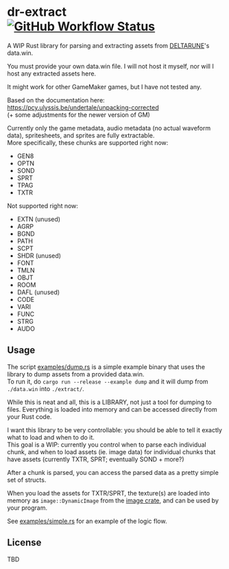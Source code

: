 <h1>dr-extract<br>
    <a href="https://github.com/PieKing1215/dr-extract-rs/actions/workflows/rust_build_test.yml"><img alt="GitHub Workflow Status" src="https://img.shields.io/github/workflow/status/PieKing1215/dr-extract-rs/Rust%20Build+Test"></a>
</h1>

A WIP Rust library for parsing and extracting assets from [DELTARUNE](https://deltarune.com)'s data.win.

You must provide your own data.win file. I will not host it myself, nor will I host any extracted assets here.

It might work for other GameMaker games, but I have not tested any.

Based on the documentation here: https://pcy.ulyssis.be/undertale/unpacking-corrected<br>
(+ some adjustments for the newer version of GM)

Currently only the game metadata, audio metadata (no actual waveform data), spritesheets, and sprites are fully extractable.<br>
More specifically, these chunks are supported right now:
- GEN8
- OPTN
- SOND
- SPRT
- TPAG
- TXTR

Not supported right now:
- EXTN (unused)
- AGRP
- BGND
- PATH
- SCPT
- SHDR (unused)
- FONT
- TMLN
- OBJT
- ROOM
- DAFL (unused)
- CODE
- VARI
- FUNC
- STRG
- AUDO

## Usage
The script [examples/dump.rs](examples/dump.rs) is a simple example binary that uses the library to dump assets from a provided data.win.<br>
To run it, do `cargo run --release --example dump` and it will dump from `./data.win` into `./extract/`.

While this is neat and all, this is a LIBRARY, not just a tool for dumping to files. Everything is loaded into memory and can be accessed directly from your Rust code.

I want this library to be very controllable: you should be able to tell it exactly what to load and when to do it.<br>This goal is a WIP: currently you control when to parse each individual chunk, and when to load assets (ie. image data) for individual chunks that have assets (currently TXTR, SPRT; eventually SOND + more?)

After a chunk is parsed, you can access the parsed data as a pretty simple set of structs. 

When you load the assets for TXTR/SPRT, the texture(s) are loaded into memory as `image::DynamicImage` from the [image crate](https://github.com/image-rs/image), and can be used by your program.

See [examples/simple.rs](examples/simple.rs) for an example of the logic flow.

## License
TBD